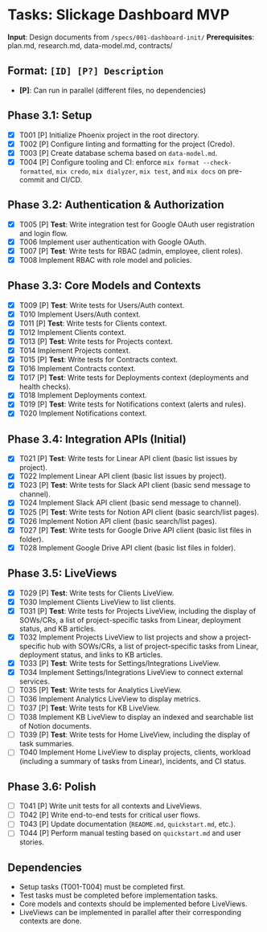 # Tasks: Slickage Dashboard MVP

**Input**: Design documents from `/specs/001-dashboard-init/`
**Prerequisites**: plan.md, research.md, data-model.md, contracts/

## Format: `[ID] [P?] Description`
- **[P]**: Can run in parallel (different files, no dependencies)

## Phase 3.1: Setup
- [x] T001 [P] Initialize Phoenix project in the root directory.
- [x] T002 [P] Configure linting and formatting for the project (Credo).
- [x] T003 [P] Create database schema based on `data-model.md`.
- [x] T004 [P] Configure tooling and CI: enforce `mix format --check-formatted`, `mix credo`, `mix dialyzer`, `mix test`, and `mix docs` on pre-commit and CI/CD.

## Phase 3.2: Authentication & Authorization
 - [x] T005 [P] **Test**: Write integration test for Google OAuth user registration and login flow.
 - [x] T006 Implement user authentication with Google OAuth.
 - [x] T007 [P] **Test**: Write tests for RBAC (admin, employee, client roles).
 - [x] T008 Implement RBAC with role model and policies.

## Phase 3.3: Core Models and Contexts
- [x] T009 [P] **Test**: Write tests for Users/Auth context.
- [x] T010 Implement Users/Auth context.
- [x] T011 [P] **Test**: Write tests for Clients context.
- [x] T012 Implement Clients context.
- [x] T013 [P] **Test**: Write tests for Projects context.
- [x] T014 Implement Projects context.
- [x] T015 [P] **Test**: Write tests for Contracts context.
- [x] T016 Implement Contracts context.
- [x] T017 [P] **Test**: Write tests for Deployments context (deployments and health checks).
- [x] T018 Implement Deployments context.
- [x] T019 [P] **Test**: Write tests for Notifications context (alerts and rules).
- [x] T020 Implement Notifications context.

## Phase 3.4: Integration APIs (Initial)
- [x] T021 [P] **Test**: Write tests for Linear API client (basic list issues by project).
- [x] T022 Implement Linear API client (basic list issues by project).
- [x] T023 [P] **Test**: Write tests for Slack API client (basic send message to channel).
- [x] T024 Implement Slack API client (basic send message to channel).
- [x] T025 [P] **Test**: Write tests for Notion API client (basic search/list pages).
- [x] T026 Implement Notion API client (basic search/list pages).
- [x] T027 [P] **Test**: Write tests for Google Drive API client (basic list files in folder).
- [x] T028 Implement Google Drive API client (basic list files in folder).

## Phase 3.5: LiveViews
- [x] T029 [P] **Test**: Write tests for Clients LiveView.
- [x] T030 Implement Clients LiveView to list clients.
- [x] T031 [P] **Test**: Write tests for Projects LiveView, including the display of SOWs/CRs, a list of project-specific tasks from Linear, deployment status, and KB articles.
- [x] T032 Implement Projects LiveView to list projects and show a project-specific hub with SOWs/CRs, a list of project-specific tasks from Linear, deployment status, and links to KB articles.
- [x] T033 [P] **Test**: Write tests for Settings/Integrations LiveView.
- [x] T034 Implement Settings/Integrations LiveView to connect external services.
- [ ] T035 [P] **Test**: Write tests for Analytics LiveView.
- [ ] T036 Implement Analytics LiveView to display metrics.
- [ ] T037 [P] **Test**: Write tests for KB LiveView.
- [ ] T038 Implement KB LiveView to display an indexed and searchable list of Notion documents.
- [ ] T039 [P] **Test**: Write tests for Home LiveView, including the display of task summaries.
- [ ] T040 Implement Home LiveView to display projects, clients, workload (including a summary of tasks from Linear), incidents, and CI status.

## Phase 3.6: Polish
- [ ] T041 [P] Write unit tests for all contexts and LiveViews.
- [ ] T042 [P] Write end-to-end tests for critical user flows.
- [ ] T043 [P] Update documentation (`README.md`, `quickstart.md`, etc.).
- [ ] T044 [P] Perform manual testing based on `quickstart.md` and user stories.

## Dependencies
- Setup tasks (T001-T004) must be completed first.
- Test tasks must be completed before implementation tasks.
- Core models and contexts should be implemented before LiveViews.
- LiveViews can be implemented in parallel after their corresponding contexts are done.
